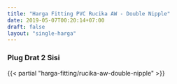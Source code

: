 ```yaml
---
title: "Harga Fitting PVC Rucika AW - Double Nipple"
date: 2019-05-07T00:20:14+07:00
draft: false
layout: "single-harga"
---
```


### Plug Drat 2 Sisi

{{< partial "harga-fitting/rucika-aw-double-nipple" >}}